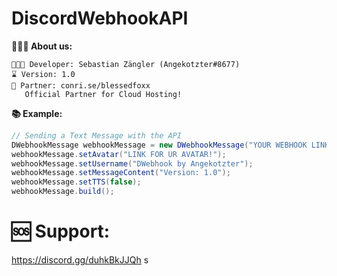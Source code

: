 # DiscordWebhookAPI

**👨🏻‍🚀  About us:**

```
👨🏻‍💻 Developer: Sebastian Zängler (Angekotzter#8677)
⌛ Version: 1.0
👯 Partner: conri.se/blessedfoxx
   Official Partner for Cloud Hosting!
```

**📚 Example:**
```java
// Sending a Text Message with the API
DWebhookMessage webhookMessage = new DWebhookMessage("YOUR WEBHOOK LINK!");
webhookMessage.setAvatar("LINK FOR UR AVATAR!");
webhookMessage.setUsername("DWebhook by Angekotzter");
webhookMessage.setMessageContent("Version: 1.0");
webhookMessage.setTTS(false);
webhookMessage.build();
```

# 🆘 Support:
https://discord.gg/duhkBkJJQh
s
